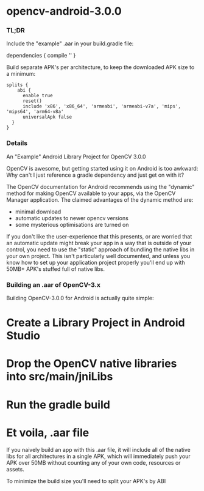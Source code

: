 # opencv-android-3.0.0

### TL;DR

Include the "example" .aar in your build.gradle file:

dependencies {
    compile ''
}

Build separate APK's per architecture, to keep the downloaded APK size to a minimum:

    splits {
        abi {
          enable true
          reset()
          include 'x86', 'x86_64', 'armeabi', 'armeabi-v7a', 'mips', 'mips64', 'arm64-v8a'
          universalApk false
      }
    }

### Details

An "Example" Android Library Project for OpenCV 3.0.0

OpenCV is awesome, but getting started using it on Android is too awkward: Why can't I just reference a gradle dependency and just get on with it?

The OpenCV documentation for Android recommends using the "dynamic" method for making OpenCV available to your apps, via the OpenCV Manager application. The claimed advantages of the dynamic method are:

- minimal download
- automatic updates to newer opencv versions
- some mysterious optimisations are turned on

If you don't like the user-experience that this presents, or are worried that an automatic update might break your app in a way that is outside of your control, you need to use the "static" approach of bundling the native libs in your own project. This isn't particularly well documented, and unless you know how to set up your application project properly you'll end up with 50MB+ APK's stuffed full of native libs.

### Building an .aar of OpenCV-3.x

Building OpenCV-3.0.0 for Android is actually quite simple:

# Create a Library Project in Android Studio
# Drop the OpenCV native libraries into src/main/jniLibs
# Run the gradle build
# Et voila, .aar file

If you naively build an app with this .aar file, it will include all of the native libs for all architectures in a single APK, which will immediately push your APK over 50MB without counting any of your own code, resources or assets.

To minimize the build size you'll need to split your APK's by ABI










